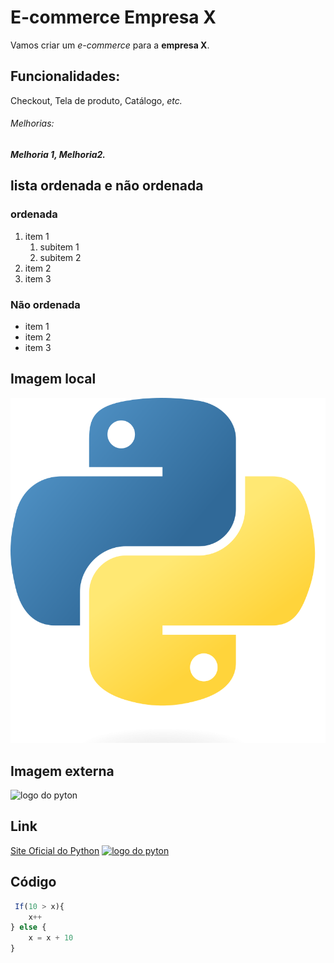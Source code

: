 # E-commerce Empresa X

Vamos criar um _e-commerce_ para a **empresa X**.

## Funcionalidades:

Checkout, Tela de produto, Catálogo, *etc.*

###### Melhorias:

_**Melhoria 1, Melhoria2.**_

## lista ordenada e não ordenada

### ordenada
1. item 1
    1. subitem 1
    2. subitem 2
2. item 2
3. item 3

### Não ordenada

* item 1
* item 2
* item 3

## Imagem local

![logo de Python](img/python.png)

## Imagem externa

![logo do pyton](https://upload.wikimedia.org/wikipedia/commons/thumb/c/c3/Python-logo-notext.svg/800px-Python-logo-notext.svg.png)

## Link

[Site Oficial do Python](https://www.python.org/)
[![logo do pyton](https://upload.wikimedia.org/wikipedia/commons/thumb/c/c3/Python-logo-notext.svg/800px-Python-logo-notext.svg.png)](https://www.python.org/)

## Código

``` javascript
 If(10 > x){
    x++
} else {
    x = x + 10
}
```